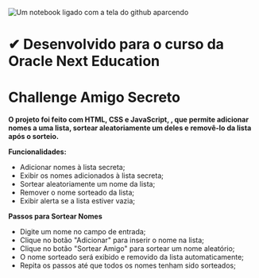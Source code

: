 ![Um notebook ligado com a tela do github aparcendo](https://cdn1.gnarususercontent.com.br/6/409216/ff043987-239b-4661-bdb1-7f4ca6092c48.png)

# ✔ Desenvolvido para o curso da Oracle Next Education 

# Challenge Amigo Secreto
**O projeto foi feito com HTML, CSS e JavaScript, , que permite adicionar nomes a uma lista, sortear aleatoriamente um deles e removê-lo da lista após o sorteio.**

**Funcionalidades:**
- Adicionar nomes à lista secreta;
- Exibir os nomes adicionados à lista secreta;
- Sortear aleatoriamente um nome da lista;
- Remover o nome sorteado da lista;
- Exibir alerta se a lista estiver vazia;

**Passos para Sortear Nomes**
- Digite um nome no campo de entrada;
- Clique no botão "Adicionar" para inserir o nome na lista;
- Clique no botão "Sortear Amigo" para sortear um nome aleatório;
- O nome sorteado será exibido e removido da lista automaticamente;
- Repita os passos até que todos os nomes tenham sido sorteados;
